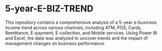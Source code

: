 # 5-year-E-BIZ-TREND
This repository contains a comprehensive analysis of a 5-year e-business income trend across various channels, including ATM, POS, Cards, Remittance, E-payment, E-collection, and Mobile services. Using Power BI and Excel, the data was analyzed to uncover trends and the impact of management changes on business performance. 
